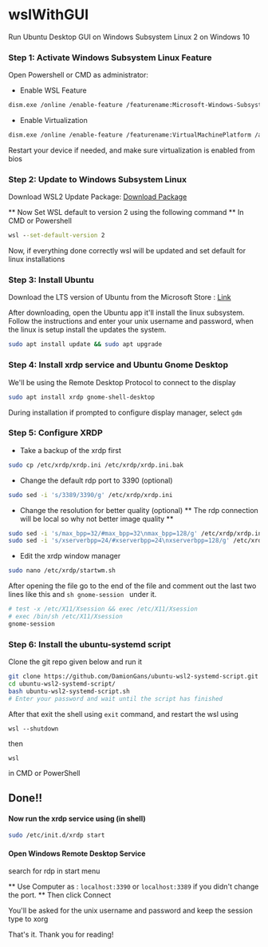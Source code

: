 # wslWithGUI

Run Ubuntu Desktop GUI on Windows Subsystem Linux 2 on Windows 10

### Step 1: Activate Windows Subsystem Linux Feature
Open Powershell or CMD as administrator:
- Enable WSL Feature
```sh
dism.exe /online /enable-feature /featurename:Microsoft-Windows-Subsystem-Linux /all /norestart
```
- Enable Virtualization
```sh
dism.exe /online /enable-feature /featurename:VirtualMachinePlatform /all /norestart
```
Restart your device if needed, and make sure virtualization is enabled from bios

### Step 2: Update to Windows Subsystem Linux
Download WSL2 Update Package: [Download Package](https://wslstorestorage.blob.core.windows.net/wslblob/wsl_update_x64.msi)

** Now Set WSL default to version 2 using the following command **
In CMD or Powershell
```cmd
wsl --set-default-version 2
```

Now, if everything done correctly wsl will be updated and set default for linux installations

### Step 3: Install Ubuntu
Download the LTS version of Ubuntu from the Microsoft Store : [Link](https://www.microsoft.com/store/productId/9N6SVWS3RX71)

After downloading, open the Ubuntu app it'll install the linux subsystem.
Follow the instructions and enter your unix username and password, when the linux is setup install the updates the system.
```sh
sudo apt install update && sudo apt upgrade
```

### Step 4: Install xrdp service and Ubuntu Gnome Desktop
We'll be using the Remote Desktop Protocol to connect to the display

```sh
sudo apt install xrdp gnome-shell-desktop
```
During installation if prompted to configure display manager, select ```gdm```

### Step 5: Configure XRDP
- Take a backup of the xrdp first
```sh
sudo cp /etc/xrdp/xrdp.ini /etc/xrdp/xrdp.ini.bak
```
- Change the default rdp port to 3390 (optional)
```sh
sudo sed -i 's/3389/3390/g' /etc/xrdp/xrdp.ini
```
- Change the resolution for better quality (optional)
** The rdp connection will be local so why not better image quality **
```sh
sudo sed -i 's/max_bpp=32/#max_bpp=32\nmax_bpp=128/g' /etc/xrdp/xrdp.ini
sudo sed -i 's/xserverbpp=24/#xserverbpp=24\nxserverbpp=128/g' /etc/xrdp/xrdp.ini
```
- Edit the xrdp window manager
```sh
sudo nano /etc/xrdp/startwm.sh
```
After opening the file go to the end of the file and comment out the last two lines like this and
```sh gnome-session ``` under it.
```sh
# test -x /etc/X11/Xsession && exec /etc/X11/Xsession
# exec /bin/sh /etc/X11/Xsession
gnome-session
```
### Step 6: Install the ubuntu-systemd script 
Clone the git repo given below and run it 
```sh
git clone https://github.com/DamionGans/ubuntu-wsl2-systemd-script.git
cd ubuntu-wsl2-systemd-script/
bash ubuntu-wsl2-systemd-script.sh
# Enter your password and wait until the script has finished
```
After that exit the shell using ```exit``` command, 
and restart the wsl using  
```
wsl --shutdown
```
then
```
wsl
```
in CMD or PowerShell

## Done!!
#### Now run the xrdp service using (in shell)
```sh
sudo /etc/init.d/xrdp start
```
#### Open Windows Remote Desktop Service
search for rdp in start menu

** Use Computer as : ```localhost:3390``` or ```localhost:3389``` if you didn't change the port. **
Then click Connect

You'll be asked for the unix username and password and keep the session type to xorg

That's it.
Thank you for reading!
